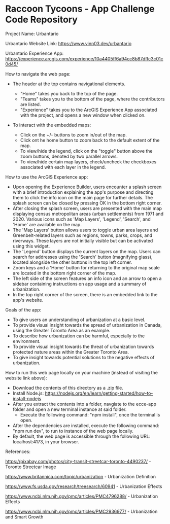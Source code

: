 # Raccoon Tycoons - App Challenge Code Repository

Project Name: Urbantario

Urbantario Website Link: https://www.vinn03.dev/urbantario

Urbantario Experience App: https://experience.arcgis.com/experience/10a4405ff6a94cc8b87dffc3c01c0d45/

How to navigate the web page:
- The header at the top contains navigational elements.
  - "Home" takes you back to the top of the page.
  - "Teams" takes you to the bottom of the page, where the contributors are listed.
  - "Experience" takes you to the ArcGIS Experience App associated with the project, and opens a new window when clicked on.
  
- To interact with the embedded maps:
  - Click on the +/- buttons to zoom in/out of the map.
  - Click ont he home button to zoom back to the default extent of the map.
  - To view/hide the legend, click on the "toggle" button above the zoom buttons, denoted by two parallel arrows.
  - To view/hide certain map layers, check/uncheck the checkboxes associated with each layer in the legend.
 
How to use the ArcGIS Experience app:
- Upon opening the Experience Builder, users encounter a splash screen with a brief introduction explaining the app's purpose and directing them to click the info icon on the main page for further details. The splash screen can be closed by pressing OK in the bottom right corner.
- After closing the splash screen, users are presented with the main map displaying census metropolitan areas (urban settlements) from 1971 and 2020. Various icons such as 'Map Layers', 'Legend', 'Search', and 'Home' are available on the map.
- The 'Map Layers' button allows users to toggle urban area layers and Greenbelt-related layers such as regions, towns, parks, crops, and riverways. These layers are not initially visible but can be activated using this widget.
- The 'Legend' button displays the current layers on the map. Users can search for addresses using the 'Search' button (magnifying glass), located alongside the other buttons in the top left corner.
- Zoom keys and a 'Home' button for returning to the original map scale are located in the bottom right corner of the map.
- The left side of the screen features an info icon and an arrow to open a sidebar containing instructions on app usage and a summary of urbanization.
- In the top right corner of the screen, there is an embedded link to the app's website.

Goals of the app:
- To give users an understanding of urbanization at a basic level.
- To provide visual insight towards the spread of urbanization in Canada, using the Greater Toronto Area as an example.
- To describe how urbanization can be harmful, especially to the environment.
- To provide visual insight towards the threat of urbanization towards protected nature areas within the Greater Toronto Area.
- To give insight towards potential solutions to the negative effects of urbanization.

How to run this web page locally on your machine (instead of visiting the website link above):
- Download the contents of this directory as a .zip file.
- Install Node.js: https://nodejs.org/en/learn/getting-started/how-to-install-nodejs
- After you extract the contents into a folder, navgiate to the ecce-app folder and open a new terminal instance at said folder.
  - Execute the following command: "npm install", once the terminal is open.
- After the dependencies are installed, execute the following command: "npm run dev", to run to instance of the web page locally.
- By default, the web page is accessible through the following URL: localhost:4173, in your browser.
  
References:

https://pixabay.com/photos/city-transit-streetcar-toronto-4490237/ - Toronto Streetcar Image

https://www.britannica.com/topic/urbanization - Urbanization Definition

https://www.fs.usda.gov/research/treesearch/60941 - Urbanization Effects

https://www.ncbi.nlm.nih.gov/pmc/articles/PMC4796288/ - Urbanization Effects

https://www.ncbi.nlm.nih.gov/pmc/articles/PMC2936977/ - Urbanization and Smart Growth

